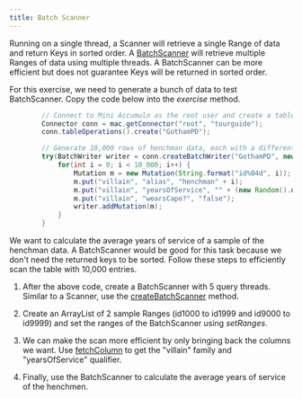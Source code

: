 ```yaml
---
title: Batch Scanner
---
```

Running on a single thread, a Scanner will retrieve a single Range of data and return Keys in sorted order. A [BatchScanner] 
will retrieve multiple Ranges of data using multiple threads.  A BatchScanner can be more efficient but does not guarantee Keys will be returned in sorted order.

For this exercise, we need to generate a bunch of data to test BatchScanner.  Copy the code below into the _exercise_ method.
```java
        // Connect to Mini Accumulo as the root user and create a table called "GothamPD".
        Connector conn = mac.getConnector("root", "tourguide");
        conn.tableOperations().create("GothamPD");

        // Generate 10,000 rows of henchman data, each with a different number yearsOfService
        try(BatchWriter writer = conn.createBatchWriter("GothamPD", new BatchWriterConfig())) {
            for(int i = 0; i < 10_000; i++) {
                Mutation m = new Mutation(String.format("id%04d", i));
                m.put("villain", "alias", "henchman" + i);
                m.put("villain", "yearsOfService", "" + (new Random().nextInt(50)));
                m.put("villain", "wearsCape?", "false");
                writer.addMutation(m);
            }
        }
```
We want to calculate the average years of service of a sample of the henchman data.  A BatchScanner would be good for this task because we 
don't need the returned keys to be sorted.  Follow these steps to efficiently scan the table with 10,000 entries.

1. After the above code, create a BatchScanner with 5 query threads.  Similar to a Scanner, use the [createBatchScanner] method.

2. Create an ArrayList of 2 sample Ranges (id1000 to id1999 and id9000 to id9999) and set the ranges of the BatchScanner using _setRanges_.

3. We can make the scan more efficient by only bringing back the columns we want.  Use [fetchColumn] to get the "villain" family 
and "yearsOfService" qualifier.

4. Finally, use the BatchScanner to calculate the average years of service of the henchmen.

[BatchScanner]: https://accumulo.apache.org/1.8/apidocs/org/apache/accumulo/core/client/BatchScanner.html
[createBatchScanner]: https://accumulo.apache.org/1.8/apidocs/org/apache/accumulo/core/client/Connector.html#createBatchScanner(java.lang.String,%20org.apache.accumulo.core.security.Authorizations,%20int)
[fetchColumn]: https://accumulo.apache.org/1.8/apidocs/org/apache/accumulo/core/client/ScannerBase.html#fetchColumn(org.apache.hadoop.io.Text,%20org.apache.hadoop.io.Text)